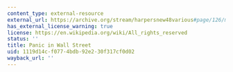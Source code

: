 ```yaml
---
content_type: external-resource
external_url: https://archive.org/stream/harpersnew48various#page/126/mode/2up
has_external_license_warning: true
license: https://en.wikipedia.org/wiki/All_rights_reserved
status: ''
title: Panic in Wall Street
uid: 1119d14c-f077-4bdb-92e2-30f317cf0d02
wayback_url: ''
---
```

